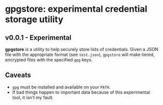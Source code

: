 # gpgstore: experimental credential storage utility

## v0.0.1 - Experimental

**gpgstore** is a utility to help securely store lists of credentials.  Given a JSON file with the appropriate format (see `test.json`), `gpgstore` will make tiered, encrypted files with the specified `gpg` keys.  

## Caveats

- `gpg` must be installed and available on your `PATH`.  
- If bad things happen to important data because of this experimental tool, it isn't my fault.  